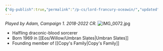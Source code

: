 ```yaml
---
{"dg-publish":true,"permalink":"/p-cs/lord-francury-oceawin/","updated":"2024-12-23T22:33:06.549-05:00"}
---
```


*Played by Adam, Campaign 1. 2018-2022 CR.*
![IMG_0072.jpg](/img/user/Images/IMG_0072.jpg)
- Halfling draconic-blood sorcerer
- Born 1969 in [[Eos/Willow/Umbran Slates\|Umbran Slates]]
- Founding member of [[Copy's Family\|Copy's Family]]